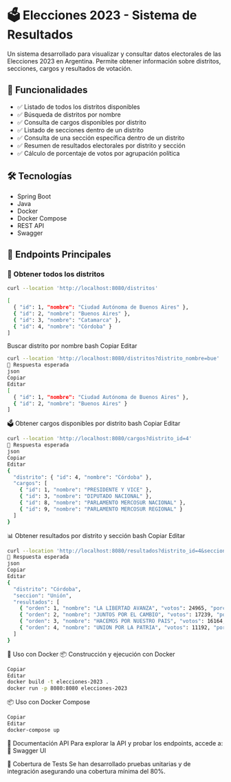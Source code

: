 # 🗳️ Elecciones 2023 - Sistema de Resultados  

Un sistema desarrollado para visualizar y consultar datos electorales de las Elecciones 2023 en Argentina. Permite obtener información sobre distritos, secciones, cargos y resultados de votación.  

## 🚀 Funcionalidades  

- ✅ Listado de todos los distritos disponibles  
- ✅ Búsqueda de distritos por nombre  
- ✅ Consulta de cargos disponibles por distrito  
- ✅ Listado de secciones dentro de un distrito  
- ✅ Consulta de una sección específica dentro de un distrito  
- ✅ Resumen de resultados electorales por distrito y sección  
- ✅ Cálculo de porcentaje de votos por agrupación política  

## 🛠️ Tecnologías  

- Spring Boot  
- Java  
- Docker  
- Docker Compose  
- REST API  
- Swagger  

## 📌 Endpoints Principales  

### 📍 Obtener todos los distritos  
```bash
curl --location 'http://localhost:8080/distritos'

[
  { "id": 1, "nombre": "Ciudad Autónoma de Buenos Aires" },
  { "id": 2, "nombre": "Buenos Aires" },
  { "id": 3, "nombre": "Catamarca" },
  { "id": 4, "nombre": "Córdoba" }
]

```

Buscar distrito por nombre
bash
Copiar
Editar
```bash
curl --location 'http://localhost:8080/distritos?distrito_nombre=bue'
📌 Respuesta esperada
json
Copiar
Editar
[
  { "id": 1, "nombre": "Ciudad Autónoma de Buenos Aires" },
  { "id": 2, "nombre": "Buenos Aires" }
]
```

🗳️ Obtener cargos disponibles por distrito
bash
Copiar
Editar
```bash
curl --location 'http://localhost:8080/cargos?distrito_id=4'
📌 Respuesta esperada
json
Copiar
Editar
{
  "distrito": { "id": 4, "nombre": "Córdoba" },
  "cargos": [
    { "id": 1, "nombre": "PRESIDENTE Y VICE" },
    { "id": 3, "nombre": "DIPUTADO NACIONAL" },
    { "id": 8, "nombre": "PARLAMENTO MERCOSUR NACIONAL" },
    { "id": 9, "nombre": "PARLAMENTO MERCOSUR REGIONAL" }
  ]
}
```

📊 Obtener resultados por distrito y sección
bash
Copiar
Editar
```bash
curl --location 'http://localhost:8080/resultados?distrito_id=4&seccion_id=26'
📌 Respuesta esperada
json
Copiar
Editar
{
  "distrito": "Córdoba",
  "seccion": "Unión",
  "resultados": [
    { "orden": 1, "nombre": "LA LIBERTAD AVANZA", "votos": 24965, "porcentaje": 0.3497 },
    { "orden": 2, "nombre": "JUNTOS POR EL CAMBIO", "votos": 17239, "porcentaje": 0.2415 },
    { "orden": 3, "nombre": "HACEMOS POR NUESTRO PAIS", "votos": 16164, "porcentaje": 0.2264 },
    { "orden": 4, "nombre": "UNION POR LA PATRIA", "votos": 11192, "porcentaje": 0.1567 }
  ]
}
```
🐳 Uso con Docker
📦 Construcción y ejecución con Docker
```bash
Copiar
Editar
docker build -t elecciones-2023 .
docker run -p 8080:8080 elecciones-2023
```
📦 Uso con Docker Compose
```bash
Copiar
Editar
docker-compose up
```
📜 Documentación API
Para explorar la API y probar los endpoints, accede a:
🔗 Swagger UI

🧪 Cobertura de Tests
Se han desarrollado pruebas unitarias y de integración asegurando una cobertura mínima del 80%.
